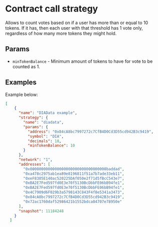 # Contract call strategy

Allows to count votes based on if a user has more than or equal to 10 tokens. If it has, then each user with that threshold has 1 vote only, regardless of how many more tokens they might hold.

## Params

- `minTokenBalance` - Minimum amount of tokens to have for vote to be counted as 1.

## Examples

Example below: 
```JSON
[
    {
      "name": "DIAData example",
      "strategy": {
        "name": "diadata",
        "params": {
          "address": "0x84cA8bc7997272c7CfB4D0Cd3D55cd942B3c9419",
          "symbol": "DIA",
          "decimals": 18,
          "minTokenBalance": 10
        }
      },
      "network": "1",
      "addresses": [
        "0x0000000000000000000000000000000000baddad",
        "0xa478c2975ab1ea89e8196811f51a7b7ade33eb11",
        "0xeF8305E140ac520225DAf050e2f71d5fBcC543e7",
        "0xBA2E7Fed597fd0E3e70f5130BcDbbFE06bB94fe1",
        "0xBA2E7Fed597fd0E3e70f5130BcDbbFE06bB94fe1",
        "0x4C7909d6F029b3a5798143C843F4f8e5341a3473",
        "0x84cA8bc7997272c7CfB4D0Cd3D55cd942B3c9419",
        "0x72ac1760daf52986421b1552bdca04707e78950e"
      ],
      "snapshot": 11184248
    }
  ]
```
